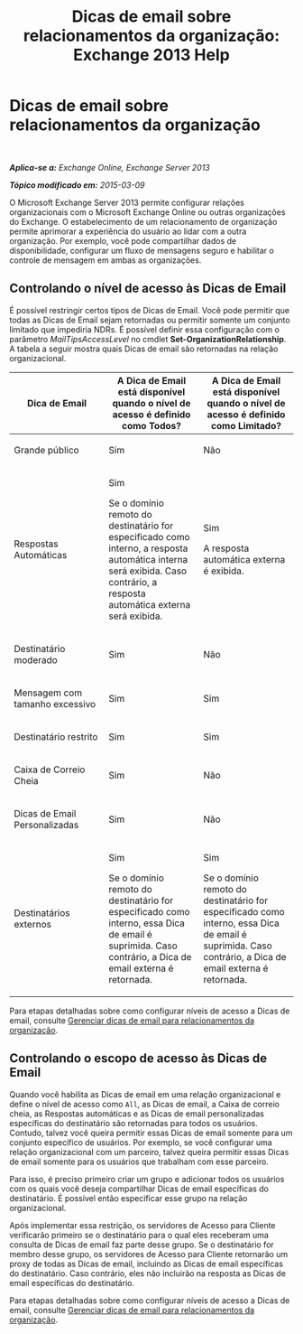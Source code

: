 ﻿---
title: 'Dicas de email sobre relacionamentos da organização: Exchange 2013 Help'
TOCTitle: Dicas de email sobre relacionamentos da organização
ms:assetid: 1784256f-abe1-4503-b8c4-26d544b73452
ms:mtpsurl: https://technet.microsoft.com/pt-br/library/JJ670165(v=EXCHG.150)
ms:contentKeyID: 50485106
ms.date: 05/22/2018
mtps_version: v=EXCHG.150
ms.translationtype: MT
---

# Dicas de email sobre relacionamentos da organização

 

_**Aplica-se a:** Exchange Online, Exchange Server 2013_

_**Tópico modificado em:** 2015-03-09_

O Microsoft Exchange Server 2013 permite configurar relações organizacionais com o Microsoft Exchange Online ou outras organizações do Exchange. O estabelecimento de um relacionamento de organização permite aprimorar a experiência do usuário ao lidar com a outra organização. Por exemplo, você pode compartilhar dados de disponibilidade, configurar um fluxo de mensagens seguro e habilitar o controle de mensagem em ambas as organizações.

## Controlando o nível de acesso às Dicas de Email

É possível restringir certos tipos de Dicas de Email. Você pode permitir que todas as Dicas de Email sejam retornadas ou permitir somente um conjunto limitado que impediria NDRs. É possível definir essa configuração com o parâmetro *MailTipsAccessLevel* no cmdlet **Set-OrganizationRelationship**. A tabela a seguir mostra quais Dicas de email são retornadas na relação organizacional.


<table>
<colgroup>
<col style="width: 33%" />
<col style="width: 33%" />
<col style="width: 33%" />
</colgroup>
<thead>
<tr class="header">
<th>Dica de Email</th>
<th>A Dica de Email está disponível quando o nível de acesso é definido como Todos?</th>
<th>A Dica de Email está disponível quando o nível de acesso é definido como Limitado?</th>
</tr>
</thead>
<tbody>
<tr class="odd">
<td><p>Grande público</p></td>
<td><p>Sim</p></td>
<td><p>Não</p></td>
</tr>
<tr class="even">
<td><p>Respostas Automáticas</p></td>
<td><p>Sim</p>
<p>Se o domínio remoto do destinatário for especificado como interno, a resposta automática interna será exibida. Caso contrário, a resposta automática externa será exibida.</p></td>
<td><p>Sim</p>
<p>A resposta automática externa é exibida.</p></td>
</tr>
<tr class="odd">
<td><p>Destinatário moderado</p></td>
<td><p>Sim</p></td>
<td><p>Não</p></td>
</tr>
<tr class="even">
<td><p>Mensagem com tamanho excessivo</p></td>
<td><p>Sim</p></td>
<td><p>Sim</p></td>
</tr>
<tr class="odd">
<td><p>Destinatário restrito</p></td>
<td><p>Sim</p></td>
<td><p>Sim</p></td>
</tr>
<tr class="even">
<td><p>Caixa de Correio Cheia</p></td>
<td><p>Sim</p></td>
<td><p>Não</p></td>
</tr>
<tr class="odd">
<td><p>Dicas de Email Personalizadas</p></td>
<td><p>Sim</p></td>
<td><p>Não</p></td>
</tr>
<tr class="even">
<td><p>Destinatários externos</p></td>
<td><p>Sim</p>
<p>Se o domínio remoto do destinatário for especificado como interno, essa Dica de email é suprimida. Caso contrário, a Dica de email externa é retornada.</p></td>
<td><p>Sim</p>
<p>Se o domínio remoto do destinatário for especificado como interno, essa Dica de email é suprimida. Caso contrário, a Dica de email externa é retornada.</p></td>
</tr>
</tbody>
</table>


Para etapas detalhadas sobre como configurar níveis de acesso a Dicas de email, consulte [Gerenciar dicas de email para relacionamentos da organização](manage-mailtips-for-organization-relationships-exchange-2013-help.md).

## Controlando o escopo de acesso às Dicas de Email

Quando você habilita as Dicas de email em uma relação organizacional e define o nível de acesso como `All`, as Dicas de email, a Caixa de correio cheia, as Respostas automáticas e as Dicas de email personalizadas específicas do destinatário são retornadas para todos os usuários. Contudo, talvez você queira permitir essas Dicas de email somente para um conjunto específico de usuários. Por exemplo, se você configurar uma relação organizacional com um parceiro, talvez queira permitir essas Dicas de email somente para os usuários que trabalham com esse parceiro.

Para isso, é preciso primeiro criar um grupo e adicionar todos os usuários com os quais você deseja compartilhar Dicas de email específicas do destinatário. É possível então especificar esse grupo na relação organizacional.

Após implementar essa restrição, os servidores de Acesso para Cliente verificarão primeiro se o destinatário para o qual eles receberam uma consulta de Dicas de email faz parte desse grupo. Se o destinatário for membro desse grupo, os servidores de Acesso para Cliente retornarão um proxy de todas as Dicas de email, incluindo as Dicas de email específicas do destinatário. Caso contrário, eles não incluirão na resposta as Dicas de email específicas do destinatário.

Para etapas detalhadas sobre como configurar níveis de acesso a Dicas de email, consulte [Gerenciar dicas de email para relacionamentos da organização](manage-mailtips-for-organization-relationships-exchange-2013-help.md).

